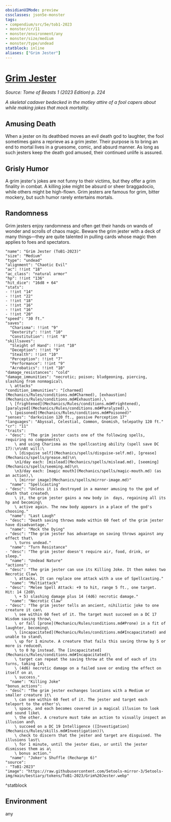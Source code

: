 ```yaml
---
obsidianUIMode: preview
cssclasses: json5e-monster
tags:
- compendium/src/5e/tob1-2023
- monster/cr/11
- monster/environment/any
- monster/size/medium
- monster/type/undead
statblock: inline
aliases: ["Grim Jester"]
---
```

# [Grim Jester](Mechanics\bestiary\undead/grim-jester-tob1-2023.md)
*Source: Tome of Beasts 1 (2023 Edition) p. 224*  

*A skeletal cadaver bedecked in the motley attire of a fool capers about while making jokes that mock mortality.*

## Amusing Death

When a jester on its deathbed moves an evil death god to laughter, the fool sometimes gains a reprieve as a grim jester. Their purpose is to bring an end to mortal lives in a gruesome, comic, and absurd manner. As long as such jesters keep the death god amused, their continued unlife is assured.

## Grisly Humor

A grim jester's jokes are not funny to their victims, but they offer a grim finality in combat. A killing joke might be absurd or sheer braggadocio, while others might be high-flown. Grim jesters are famous for grim, bitter mockery, but such humor rarely entertains mortals.

## Randomness

Grim jesters enjoy randomness and often get their hands on wands of wonder and scrolls of chaos magic. Beware the grim jester with a deck of many things—they are quite talented in pulling cards whose magic then applies to foes and spectators.

```statblock
"name": "Grim Jester (ToB1-2023)"
"size": "Medium"
"type": "undead"
"alignment": "Chaotic Evil"
"ac": !!int "18"
"ac_class": "natural armor"
"hp": !!int "136"
"hit_dice": "16d8 + 64"
"stats":
- !!int "14"
- !!int "22"
- !!int "18"
- !!int "16"
- !!int "16"
- !!int "20"
"speed": "30 ft."
"saves":
  "Charisma": !!int "9"
  "Dexterity": !!int "10"
  "Constitution": !!int "8"
"skillsaves":
  "Sleight of Hand": !!int "10"
  "Deception": !!int "9"
  "Stealth": !!int "10"
  "Perception": !!int "7"
  "Performance": !!int "9"
  "Acrobatics": !!int "10"
"damage_resistances": "cold"
"damage_immunities": "necrotic; poison; bludgeoning, piercing, slashing from nonmagical\
  \ attacks"
"condition_immunities": "[charmed](Mechanics/Rules/conditions.md#Charmed), [exhaustion](Mechanics/Rules/conditions.md#Exhaustion),\
  \ [frightened](Mechanics/Rules/conditions.md#Frightened), [paralyzed](Mechanics/Rules/conditions.md#Paralyzed),\
  \ [poisoned](Mechanics/Rules/conditions.md#Poisoned)"
"senses": "darkvision 120 ft., passive Perception 17"
"languages": "Abyssal, Celestial, Common, Gnomish, telepathy 120 ft."
"cr": "11"
"traits":
- "desc": "The grim jester casts one of the following spells, requiring no components\
    \ and using Charisma as the spellcasting ability (spell save DC 17):\n\nAt will:\
    \ [disguise self](Mechanics/spells/disguise-self.md), [grease](Mechanics/spells/grease.md)\n\
    \n1/day each: [mislead](Mechanics/spells/mislead.md), [seeming](Mechanics/spells/seeming.md)\n\
    \n3/day each: [magic mouth](Mechanics/spells/magic-mouth.md) (as an action),\
    \ [mirror image](Mechanics/spells/mirror-image.md)"
  "name": "Spellcasting"
- "desc": "Unless it is destroyed in a manner amusing to the god of death that created\
    \ it, the grim jester gains a new body in  days, regaining all its hp and becoming\
    \ active again. The new body appears in a place of the god's choosing."
  "name": "Last Laugh"
- "desc": "Death saving throws made within 60 feet of the grim jester have disadvantage."
  "name": "Mock the Dying"
- "desc": "The grim jester has advantage on saving throws against any effect that\
    \ turns undead."
  "name": "Turn Resistance"
- "desc": "The grim jester doesn't require air, food, drink, or sleep."
  "name": "Undead Nature"
"actions":
- "desc": "The grim jester can use its Killing Joke. It then makes two Necrotic Claw\
    \ attacks. It can replace one attack with a use of Spellcasting."
  "name": "Multiattack"
- "desc": "Melee Spell Attack: +9 to hit, range 5 ft., one target. Hit: 14 (2d8\
    \ + 5) slashing damage plus 14 (4d6) necrotic damage."
  "name": "Necrotic Claw"
- "desc": "The grim jester tells an ancient, nihilistic joke to one creature it can\
    \ see within 60 feet of it. The target must succeed on a DC 17 Wisdom saving throw\
    \ or fall [prone](Mechanics/Rules/conditions.md#Prone) in a fit of laughter, becoming\
    \ [incapacitated](Mechanics/Rules/conditions.md#Incapacitated) and unable to stand\
    \ up for 1 minute. A creature that fails this saving throw by 5 or more is reduced\
    \ to 0 hp instead. The [incapacitated](Mechanics/Rules/conditions.md#Incapacitated)\
    \ target can repeat the saving throw at the end of each of its turns, taking 14\
    \ (4d6) necrotic damage on a failed save or ending the effect on itself on a\
    \ success."
  "name": "Killing Joke"
"bonus_actions":
- "desc": "The grim jester exchanges locations with a Medium or smaller creature it\
    \ can see within 60 feet of it. The jester and target each teleport to the other's\
    \ space, and each becomes covered in a magical illusion to look and sound like\
    \ the other. A creature must take an action to visually inspect an illusion and\
    \ succeed on a DC 19 Intelligence ([Investigation](Mechanics/Rules/skills.md#Investigation))\
    \ check to discern that the jester and target are disguised. The illusions last\
    \ for 1 minute, until the jester dies, or until the jester dismisses them as a\
    \ bonus action."
  "name": "Joker's Shuffle (Recharge 6)"
"source":
- "ToB1-2023"
"image": "https://raw.githubusercontent.com/5etools-mirror-3/5etools-img/main/bestiary/tokens/ToB1-2023/Grim%20Jester.webp"
```
^statblock

## Environment

any